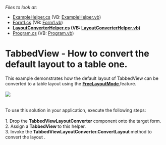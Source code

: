<!-- default file list -->
*Files to look at*:

* [ExampleHelper.cs](./CS/FreeLayoutModeExample/ExampleHelper.cs) (VB: [ExampleHelper.vb](./VB/FreeLayoutModeExample/ExampleHelper.vb))
* [Form1.cs](./CS/FreeLayoutModeExample/Form1.cs) (VB: [Form1.vb](./VB/FreeLayoutModeExample/Form1.vb))
* **[LayoutConverterHelper.cs](./CS/FreeLayoutModeExample/LayoutConverterHelper.cs) (VB: [LayoutConverterHelper.vb](./VB/FreeLayoutModeExample/LayoutConverterHelper.vb))**
* [Program.cs](./CS/FreeLayoutModeExample/Program.cs) (VB: [Program.vb](./VB/FreeLayoutModeExample/Program.vb))
<!-- default file list end -->
# TabbedView - How to convert the default layout to a table one.


<p>This example demonstrates how the default layout of TabbedView can be converted to a table layout using the <a href="https://documentation.devexpress.com/#WindowsForms/CustomDocument11355"><strong>FreeLayoutMode</strong> </a>feature.<br><br><img src="https://raw.githubusercontent.com/DevExpress-Examples/tabbedview-how-to-convert-the-default-layout-to-a-table-one-t323423/15.2.4+/media/93817c17-abfe-11e5-80bf-00155d62480c.png"><br><br><br>To use this solution in your application, execute the following steps:<br><br>1. Drop the <strong>TabbedViewLayoutConverter </strong>component onto the target form.<br>2. Assign a <strong>TabbedView </strong>to this helper.<br>3. Invoke the <strong>TabbedViewLayoutConverter.ConvertLayout </strong>method to convert the layout . </p>

<br/>


